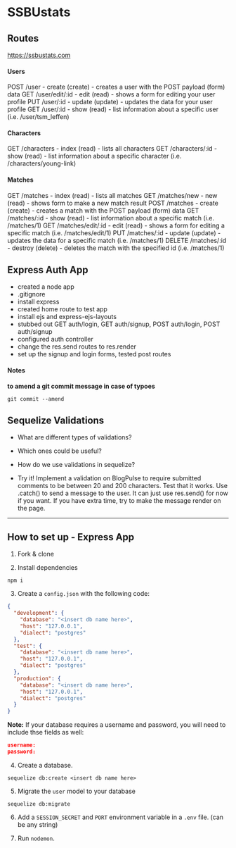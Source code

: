 # SSBUstats

## Routes

https://ssbustats.com

#### Users

POST /user - create (create) - creates a user with the POST payload (form) data
GET /user/edit/:id - edit (read) - shows a form for editing your user profile
PUT /user/:id - update (update) - updates the data for your user profile
GET /user/:id - show (read) - list information about a specific user (i.e. /user/tsm_leffen)

#### Characters

GET /characters - index (read) - lists all characters
GET /characters/:id - show (read) - list information about a specific character (i.e. /characters/young-link)

#### Matches

GET /matches - index (read) - lists all matches
GET /matches/new - new (read) - shows form to make a new match result
POST /matches - create (create) - creates a match with the POST payload (form) data
GET /matches/:id - show (read) - list information about a specific match (i.e. /matches/1)
GET /matches/edit/:id - edit (read) - shows a form for editing a specific match (i.e. /matches/edit/1)
PUT /matches/:id - update (update) - updates the data for a specific match (i.e. /matches/1)
DELETE /matches/:id - destroy (delete) - deletes the match with the specified id (i.e. /matches/1)




## Express Auth App

* created a node app
* .gitignore
* install express
* created home route to test app
* install ejs and express-ejs-layouts
* stubbed out GET auth/login, GET auth/signup, POST auth/login, POST auth/signup
* configured auth controller
* change the res.send routes to res.render
* set up the signup and login forms, tested post routes


#### Notes

**to amend a git commit message in case of typoes**
```
git commit --amend
```

## Sequelize Validations
* What are different types of validations?

* Which ones could be useful?
* How do we use validations in sequelize?
* Try it! Implement a validation on BlogPulse to require submitted comments to be between 20 and 200 characters. Test that it works. Use .catch() to send a message to the user. It can just use res.send() for now if you want. If you have extra time, try to make the message render on the page.

---

## How to set up - Express App

1. Fork & clone

2. Install dependencies
```
npm i
```

3. Create a `config.json` with the following code:
```json
{
  "development": {
    "database": "<insert db name here>",
    "host": "127.0.0.1",
    "dialect": "postgres"
  },
  "test": {
    "database": "<insert db name here>",
    "host": "127.0.0.1",
    "dialect": "postgres"
  },
  "production": {
    "database": "<insert db name here>",
    "host": "127.0.0.1",
    "dialect": "postgres"
  }
}
```

**Note:** If your database requires a username and password, you will need to include thse fields as well:
```json
username:
password:
```


4. Create a database.
```
sequelize db:create <insert db name here>
```

5. Migrate the `user` model to your database
```
sequelize db:migrate
```

6. Add a `SESSION_SECRET` and `PORT` environment variable in a `.env` file. (can be any string)

7. Run `nodemon`.
